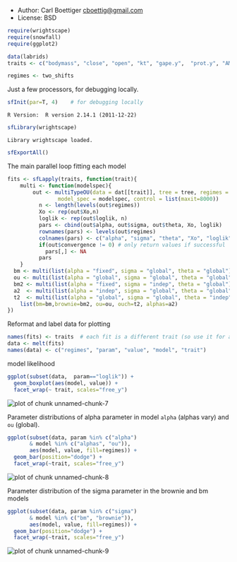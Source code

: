 * Author: Carl Boettiger <cboettig@gmail.com>
* License: BSD 



```r
require(wrightscape)
require(snowfall)
require(ggplot2)
```







```r
data(labrids)
traits <- c("bodymass", "close", "open", "kt", "gape.y",  "prot.y", "AM.y", "SH.y", "LP.y")
```






```r
regimes <- two_shifts
```




Just a few processors, for debugging locally.


```r
sfInit(par=T, 4)    # for debugging locally
```



```
R Version:  R version 2.14.1 (2011-12-22) 

```



```r
sfLibrary(wrightscape)
```



```
Library wrightscape loaded.
```



```r
sfExportAll()
```




The main parallel loop fitting each model


```r
fits <- sfLapply(traits, function(trait){
	multi <- function(modelspec){ 
		out <- multiTypeOU(data = dat[[trait]], tree = tree, regimes = regimes, 
			    model_spec = modelspec, control = list(maxit=8000))
	      n <- length(levels(out$regimes))
	      Xo <- rep(out$Xo,n) 
	      loglik <- rep(out$loglik, n)
	      pars <- cbind(out$alpha, out$sigma, out$theta, Xo, loglik)
	      rownames(pars) <- levels(out$regimes)
	      colnames(pars) <- c("alpha", "sigma", "theta", "Xo", "loglik")
	      if(out$convergence != 0) # only return values if successful
      		pars[,] <- NA
	      pars
	}
  bm <- multi(list(alpha = "fixed", sigma = "global", theta = "global")) 
  ou <- multi(list(alpha = "global", sigma = "global", theta = "global")) 
  bm2 <- multi(list(alpha = "fixed", sigma = "indep", theta = "global")) 
  a2  <- multi(list(alpha = "indep", sigma = "global", theta = "global")) 
  t2  <- multi(list(alpha = "global", sigma = "global", theta = "indep")) 
	list(bm=bm,brownie=bm2, ou=ou, ouch=t2, alphas=a2)
})
```





Reformat and label data for plotting



```r
names(fits) <- traits  # each fit is a different trait (so use it for a label)
data <- melt(fits)
names(data) <- c("regimes", "param", "value", "model", "trait")
```




model likelihood



```r
ggplot(subset(data,  param=="loglik")) +
  geom_boxplot(aes(model, value)) +
  facet_wrap(~ trait, scales="free_y")
```

![plot of chunk unnamed-chunk-7](http://farm8.staticflickr.com/7114/6919293482_a5a6e34736_o.png) 


Parameter distributions of alpha parameter in model `alpha` (alphas vary) and `ou` (global).  



```r
ggplot(subset(data, param %in% c("alpha") 
       & model %in% c("alphas", "ou")),
       aes(model, value, fill=regimes)) +
  geom_bar(position="dodge") +  
  facet_wrap(~trait, scales="free_y")
```

![plot of chunk unnamed-chunk-8](http://farm6.staticflickr.com/5312/7065373031_0d9dec7c12_o.png) 


Parameter distribution of the sigma parameter in the brownie and bm models



```r
ggplot(subset(data, param %in% c("sigma") 
       & model %in% c("bm", "brownie")),
       aes(model, value, fill=regimes)) +
  geom_bar(position="dodge") +  
  facet_wrap(~trait, scales="free_y")
```

![plot of chunk unnamed-chunk-9](http://farm8.staticflickr.com/7277/6919294288_2686173e09_o.png) 



